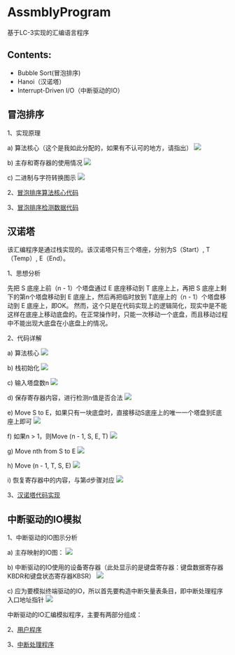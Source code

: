 # AssmblyProgram
基于LC-3实现的汇编语言程序

## Contents:
- Bubble Sort(冒泡排序)
- Hanoi（汉诺塔）
- Interrupt-Driven I/O（中断驱动的IO）

## 冒泡排序

1、实现原理

a) 算法核心（这个是我如此分配的，如果有不认可的地方，请指出）
![](https://raw.githubusercontent.com/Zychaowill/ImgStore/master/AssmblyProgram/as1-1.png)

b) 主存和寄存器的使用情况
![](https://raw.githubusercontent.com/Zychaowill/ImgStore/master/AssmblyProgram/as1-2.png)

c) 二进制与字符转换图示
![](https://raw.githubusercontent.com/Zychaowill/ImgStore/master/AssmblyProgram/as1-3.png)

2、[冒泡排序算法核心代码](https://github.com/Zychaowill/AssmblyProgram/blob/master/BubbleSort/bubbleSort.asm)

3、[冒泡排序检测数据代码](https://github.com/Zychaowill/AssmblyProgram/blob/master/BubbleSort/DATA.asm)

## 汉诺塔

该汇编程序是通过栈实现的。该汉诺塔只有三个塔座，分别为S（Start）, T（Temp）, E（End）。

1、思想分析

先把 S 底座上前（n - 1）个塔盘通过 E 底座移动到 T 底座上上，再把 S 底座上剩下的第n个塔盘移动到 E 底座上，然后再把临时放到 T底座上的（n - 1）个塔盘移动到 E 底座上，即OK。
然而，这个只是在代码实现上的逻辑简化，现实中是不能这样在底座上移动底盘的。在正常操作时，只能一次移动一个底盘，而且移动过程中不能出现大底盘在小底盘上的情况。

2、代码详解

a) 算法核心
![](https://raw.githubusercontent.com/Zychaowill/ImgStore/master/AssmblyProgram/as2-1.png)

b) 栈初始化
![](https://raw.githubusercontent.com/Zychaowill/ImgStore/master/AssmblyProgram/as2-2.png)

c) 输入塔盘数n
![](https://raw.githubusercontent.com/Zychaowill/ImgStore/master/AssmblyProgram/as2-3.png)

d) 保存寄存器内容，进行检测n值是否合法
![](https://raw.githubusercontent.com/Zychaowill/ImgStore/master/AssmblyProgram/as2-4.png)

e) Move S to E，如果只有一块底盘时，直接移动S底座上的唯一一个塔盘到E底座上即可
![](https://raw.githubusercontent.com/Zychaowill/ImgStore/master/AssmblyProgram/as2-5.png)

f) 如果n > 1，则Move (n - 1, S, E, T)
![](https://raw.githubusercontent.com/Zychaowill/ImgStore/master/AssmblyProgram/as2-6.png)

g) Move nth from S to E
![](https://raw.githubusercontent.com/Zychaowill/ImgStore/master/AssmblyProgram/as2-7.png)

h) Move (n - 1, T, S, E)
![](https://raw.githubusercontent.com/Zychaowill/ImgStore/master/AssmblyProgram/as2-8.png)

i) 恢复寄存器中的内容，与第d步骤对应
![](https://raw.githubusercontent.com/Zychaowill/ImgStore/master/AssmblyProgram/as2-9.png)

3、[汉诺塔代码实现](https://github.com/Zychaowill/AssmblyProgram/blob/master/Hanoi/hanoi.asm)

## 中断驱动的IO模拟

1、中断驱动的IO图示分析

a) 主存映射的IO图：
![](https://raw.githubusercontent.com/Zychaowill/ImgStore/master/AssmblyProgram/as3-1.png)

b) 中断驱动的IO使用的设备寄存器（此处显示的是键盘寄存器：键盘数据寄存器KBDR和键盘状态寄存器KBSR）
![](https://raw.githubusercontent.com/Zychaowill/ImgStore/master/AssmblyProgram/as3-2.png)

c) 应为要模拟终端驱动的IO，所以首先要构造中断矢量表条目，即中断处理程序入口地址指针
![](https://raw.githubusercontent.com/Zychaowill/ImgStore/master/AssmblyProgram/as3-3.png)

中断驱动的IO汇编模拟程序，主要有两部分组成：

2、[用户程序](https://github.com/Zychaowill/AssmblyProgram/blob/master/Interrupt_new/INT.asm)

3、[中断处理程序](https://github.com/Zychaowill/AssmblyProgram/blob/master/Interrupt_new/INTP.asm)

